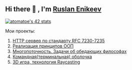 ## Hi there 👋 , I'm [Ruslan Enikeev](https://github.com/atomatoe) ##

[![atomatoe's 42 stats](https://badge42.herokuapp.com/api/stats/atomatoe?privacyEmail=true)](https://github.com/atomatoe)

Мои проекты:
1. [HTTP сервер по стандарту RFC 7230-7235](https://github.com/atomatoe/webserv)
2. [Реализация принципов ООП](https://github.com/atomatoe/CPP_modules)
3. [Многопоточность. Задачи об обедающих философах](https://github.com/atomatoe/ft_philosophers)
4. [Командная(терминальная) оболочка](https://github.com/atomatoe/minishell)
5. [3D игра, технология Raycasting](https://github.com/atomatoe/cub3D)
